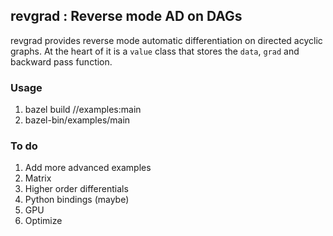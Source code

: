 ## revgrad : Reverse mode AD on DAGs

revgrad provides reverse mode automatic differentiation on directed acyclic graphs. At the heart of it
is a `value` class that stores the `data`, `grad` and backward pass function.

### Usage

1. bazel build //examples:main
2. bazel-bin/examples/main

### To do

1. Add more advanced examples
2. Matrix
3. Higher order differentials
4. Python bindings (maybe)
5. GPU
6. Optimize